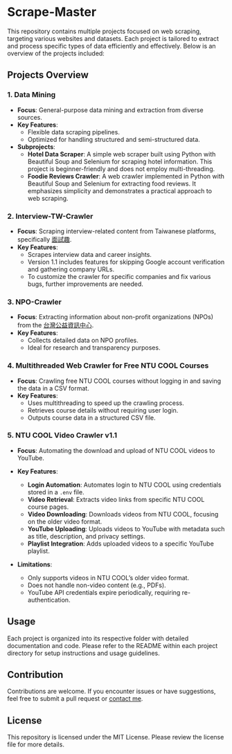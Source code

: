 # Scrape-Master

This repository contains multiple projects focused on web scraping, targeting various websites and datasets. Each project is tailored to extract and process specific types of data efficiently and effectively. Below is an overview of the projects included:

## Projects Overview

### 1. **Data Mining**
   - **Focus**: General-purpose data mining and extraction from diverse sources.
   - **Key Features**:
     - Flexible data scraping pipelines.
     - Optimized for handling structured and semi-structured data.
   - **Subprojects**:
     - **Hotel Data Scraper**: A simple web scraper built using Python with Beautiful Soup and Selenium for scraping hotel information. This project is beginner-friendly and does not employ multi-threading.
     - **Foodie Reviews Crawler**: A web crawler implemented in Python with Beautiful Soup and Selenium for extracting food reviews. It emphasizes simplicity and demonstrates a practical approach to web scraping.

### 2. **Interview-TW-Crawler**
   - **Focus**: Scraping interview-related content from Taiwanese platforms, specifically [面試趣](https://interview.tw/).
   - **Key Features**:
     - Scrapes interview data and career insights.
     - Version 1.1 includes features for skipping Google account verification and gathering company URLs.
     - To customize the crawler for specific companies and fix various bugs, further improvements are needed.
   
### 3. **NPO-Crawler**
   - **Focus**: Extracting information about non-profit organizations (NPOs) from the [台灣公益資訊中心](https://www.npo.org.tw/npolist.aspx).
   - **Key Features**:
     - Collects detailed data on NPO profiles.
     - Ideal for research and transparency purposes.

### 4. **Multithreaded Web Crawler for Free NTU COOL Courses**
   - **Focus**: Crawling free NTU COOL courses without logging in and saving the data in a CSV format.
   - **Key Features**:
     - Uses multithreading to speed up the crawling process.
     - Retrieves course details without requiring user login.
     - Outputs course data in a structured CSV file.

### 5. **NTU COOL Video Crawler v1.1**
   - **Focus**: Automating the download and upload of NTU COOL videos to YouTube.
   - **Key Features**:
     - **Login Automation**: Automates login to NTU COOL using credentials stored in a `.env` file.
     - **Video Retrieval**: Extracts video links from specific NTU COOL course pages.
     - **Video Downloading**: Downloads videos from NTU COOL, focusing on the older video format.
     - **YouTube Uploading**: Uploads videos to YouTube with metadata such as title, description, and privacy settings.
     - **Playlist Integration**: Adds uploaded videos to a specific YouTube playlist.

   - **Limitations**:
     - Only supports videos in NTU COOL’s older video format.
     - Does not handle non-video content (e.g., PDFs).
     - YouTube API credentials expire periodically, requiring re-authentication.

## Usage
Each project is organized into its respective folder with detailed documentation and code. Please refer to the README within each project directory for setup instructions and usage guidelines.

## Contribution
Contributions are welcome. If you encounter issues or have suggestions, feel free to submit a pull request or [contact me](mailto:xiangyi.huang0213@gmail.com).

## License
This repository is licensed under the MIT License. Please review the license file for more details.
